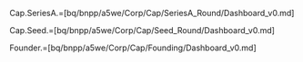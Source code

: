 Cap.SeriesA.=[bq/bnpp/a5we/Corp/Cap/SeriesA_Round/Dashboard_v0.md]

Cap.Seed.=[bq/bnpp/a5we/Corp/Cap/Seed_Round/Dashboard_v0.md]

Founder.=[bq/bnpp/a5we/Corp/Cap/Founding/Dashboard_v0.md]
